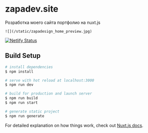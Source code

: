 # zapadev.site
Розработка моего сайта портфолио на nuxt.js

`![](/static/zapadesign_home_preview.jpg)`

[![Netlify Status](https://api.netlify.com/api/v1/badges/09521260-b80e-487d-a503-38dc670d046b/deploy-status)](https://app.netlify.com/sites/zapadesign/deploys)

## Build Setup

```bash
# install dependencies
$ npm install

# serve with hot reload at localhost:3000
$ npm run dev

# build for production and launch server
$ npm run build
$ npm run start

# generate static project
$ npm run generate
```

For detailed explanation on how things work, check out [Nuxt.js docs](https://nuxtjs.org).

